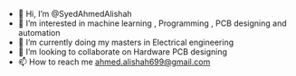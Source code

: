 - 👋 Hi, I’m @SyedAhmedAlishah
- 👀 I’m interested in machine learning , Programming , PCB designing and automation
- 🌱 I’m currently doing my masters in Electrical engineering 
- 💞️ I’m looking to collaborate on Hardware PCB designing
- 📫 How to reach me ahmed.alishah699@gmail.com

<!---
SyedAhmedAlishah/SyedAhmedAlishah is a ✨ special ✨ repository because its `README.md` (this file) appears on your GitHub profile.
You can click the Preview link to take a look at your changes.
--->
